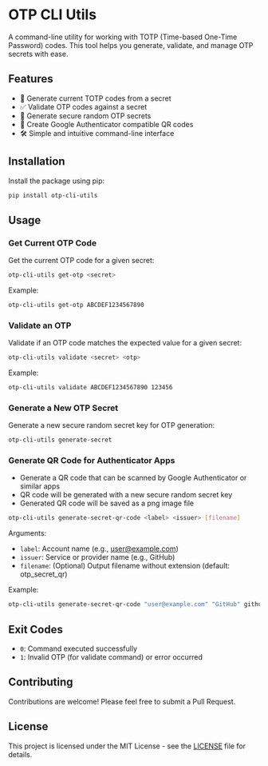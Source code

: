 # OTP CLI Utils

A command-line utility for working with TOTP (Time-based One-Time Password) codes. This tool helps you generate, validate, and manage OTP secrets with ease.

## Features

- 🔑 Generate current TOTP codes from a secret
- ✅ Validate OTP codes against a secret
- 🔄 Generate secure random OTP secrets
- 📱 Create Google Authenticator compatible QR codes
- 🛠️ Simple and intuitive command-line interface

## Installation

Install the package using pip:

```bash
pip install otp-cli-utils
```

## Usage

### Get Current OTP Code

Get the current OTP code for a given secret:

```bash
otp-cli-utils get-otp <secret>
```

Example:
```bash
otp-cli-utils get-otp ABCDEF1234567890
```

### Validate an OTP

Validate if an OTP code matches the expected value for a given secret:

```bash
otp-cli-utils validate <secret> <otp>
```

Example:
```bash
otp-cli-utils validate ABCDEF1234567890 123456
```

### Generate a New OTP Secret

Generate a new secure random secret key for OTP generation:

```bash
otp-cli-utils generate-secret
```

### Generate QR Code for Authenticator Apps

- Generate a QR code that can be scanned by Google Authenticator or similar apps
- QR code will be generated with a new secure random secret key
- Generated QR code will be saved as a png image file

```bash
otp-cli-utils generate-secret-qr-code <label> <issuer> [filename]
```

Arguments:
- `label`: Account name (e.g., user@example.com)
- `issuer`: Service or provider name (e.g., GitHub)
- `filename`: (Optional) Output filename without extension (default: otp_secret_qr)

Example:
```bash
otp-cli-utils generate-secret-qr-code "user@example.com" "GitHub" github_2fa
```

## Exit Codes

- `0`: Command executed successfully
- `1`: Invalid OTP (for validate command) or error occurred

## Contributing

Contributions are welcome! Please feel free to submit a Pull Request.

## License

This project is licensed under the MIT License - see the [LICENSE](LICENSE) file for details.
